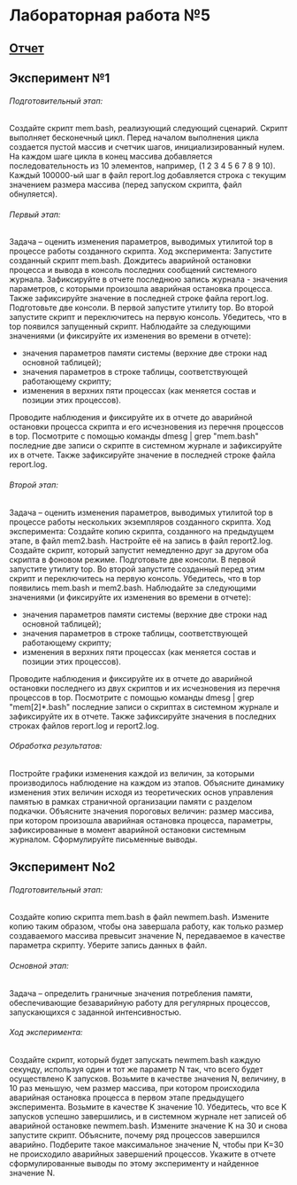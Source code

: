 # Лабораторная работа №5

[Отчет]:https://github.com/VitalDikov/ITMO-Projects-OS/tree/master/lab5/Results.md
## [Отчет]

## Эксперимент №1
###### Подготовительный этап:
Создайте скрипт mem.bash, реализующий следующий сценарий. Скрипт выполняет бесконечный цикл. Перед
началом выполнения цикла создается пустой массив и счетчик шагов, инициализированный нулем. На каждом
шаге цикла в конец массива добавляется последовательность из 10 элементов, например, (1 2 3 4 5 6 7 8 9 10).
Каждый 100000-ый шаг в файл report.log добавляется строка с текущим значением размера массива (перед
запуском скрипта, файл обнуляется).
###### Первый этап:
Задача – оценить изменения параметров, выводимых утилитой top в процессе работы созданного скрипта.
Ход эксперимента:
Запустите созданный скрипт mem.bash. Дождитесь аварийной остановки процесса и вывода в консоль
последних сообщений системного журнала. Зафиксируйте в отчете последнюю запись журнала - значения
параметров, с которыми произошла аварийная остановка процесса. Также зафиксируйте значение в последней
строке файла report.log.
Подготовьте две консоли. В первой запустите утилиту top. Во второй запустите скрипт и переключитесь на
первую консоль. Убедитесь, что в top появился запущенный скрипт. Наблюдайте за следующими значениями (и
фиксируйте их изменения во времени в отчете):
* значения параметров памяти системы (верхние две строки над основной таблицей);
* значения параметров в строке таблицы, соответствующей работающему скрипту;
* изменения в верхних пяти процессах (как меняется состав и позиции этих процессов).

Проводите наблюдения и фиксируйте их в отчете до аварийной остановки процесса скрипта и его исчезновения
из перечня процессов в top.
Посмотрите с помощью команды dmesg | grep "mem.bash" последние две записи о скрипте в системном
журнале и зафиксируйте их в отчете. Также зафиксируйте значение в последней строке файла report.log.

###### Второй этап:
Задача – оценить изменения параметров, выводимых утилитой top в процессе работы нескольких экземпляров
созданного скрипта.
Ход эксперимента:
Создайте копию скрипта, созданного на предыдущем этапе, в файл mem2.bash. Настройте её на запись в файл
report2.log. Создайте скрипт, который запустит немедленно друг за другом оба скрипта в фоновом режиме.
Подготовьте две консоли. В первой запустите утилиту top. Во второй запустите созданный перед этим скрипт и
переключитесь на первую консоль. Убедитесь, что в top появились mem.bash и mem2.bash. Наблюдайте за
следующими значениями (и фиксируйте их изменения во времени в отчете):
* значения параметров памяти системы (верхние две строки над основной таблицей);
* значения параметров в строке таблицы, соответствующей работающему скрипту;
* изменения в верхних пяти процессах (как меняется состав и позиции этих процессов).

Проводите наблюдения и фиксируйте их в отчете до аварийной остановки последнего из двух скриптов и их
исчезновения из перечня процессов в top.
Посмотрите с помощью команды dmesg | grep "mem[2]*.bash" последние записи о скриптах в
системном журнале и зафиксируйте их в отчете. Также зафиксируйте значения в последних строках файлов
report.log и report2.log.

###### Обработка результатов:
Постройте графики изменения каждой из величин, за которыми производилось наблюдение на каждом из этапов.
Объясните динамику изменения этих величин исходя из теоретических основ управления памятью в рамках
страничной организации памяти с разделом подкачки. Объясните значения пороговых величин: размер массива,
при котором произошла аварийная остановка процесса, параметры, зафиксированные в момент аварийной
остановки системным журналом. Сформулируйте письменные выводы.

## Эксперимент No2
###### Подготовительный этап:
Создайте копию скрипта mem.bash в файл newmem.bash. Измените копию таким образом, чтобы она
завершала работу, как только размер создаваемого массива превысит значение N, передаваемое в качестве
параметра скрипту. Уберите запись данных в файл.
###### Основной этап:
Задача – определить граничные значения потребления памяти, обеспечивающие безаварийную работу для
регулярных процессов, запускающихся с заданной интенсивностью.
###### Ход эксперимента:
Создайте скрипт, который будет запускать newmem.bash каждую секунду, используя один и тот же параметр N
так, что всего будет осуществлено K запусков.
Возьмите в качестве значения N, величину, в 10 раз меньшую, чем размер массива, при котором происходила
аварийная остановка процесса в первом этапе предыдущего эксперимента. Возьмите в качестве K значение 10.
Убедитесь, что все K запусков успешно завершились, и в системном журнале нет записей об аварийной остановке
newmem.bash.
Измените значение K на 30 и снова запустите скрипт. Объясните, почему ряд процессов завершился аварийно.
Подберите такое максимальное значение N, чтобы при K=30 не происходило аварийных завершений процессов.
Укажите в отчете сформулированные выводы по этому эксперименту и найденное значение N.

